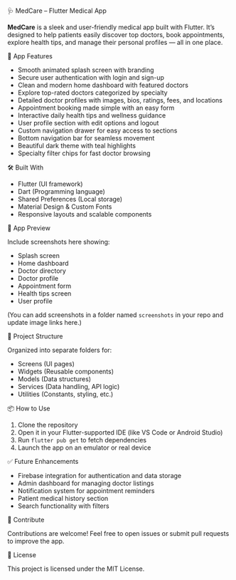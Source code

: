 🩺 MedCare – Flutter Medical App

**MedCare** is a sleek and user-friendly medical app built with Flutter. It’s designed to help patients easily discover top doctors, book appointments, explore health tips, and manage their personal profiles — all in one place.


🚀 App Features

* Smooth animated splash screen with branding
* Secure user authentication with login and sign-up
* Clean and modern home dashboard with featured doctors
* Explore top-rated doctors categorized by specialty
* Detailed doctor profiles with images, bios, ratings, fees, and locations
* Appointment booking made simple with an easy form
* Interactive daily health tips and wellness guidance
* User profile section with edit options and logout
* Custom navigation drawer for easy access to sections
* Bottom navigation bar for seamless movement
* Beautiful dark theme with teal highlights
* Specialty filter chips for fast doctor browsing

🛠️ Built With

* Flutter (UI framework)
* Dart (Programming language)
* Shared Preferences (Local storage)
* Material Design & Custom Fonts
* Responsive layouts and scalable components

📱 App Preview

Include screenshots here showing:

* Splash screen
* Home dashboard
* Doctor directory
* Doctor profile
* Appointment form
* Health tips screen
* User profile

(You can add screenshots in a folder named `screenshots` in your repo and update image links here.)

📂 Project Structure

Organized into separate folders for:

* Screens (UI pages)
* Widgets (Reusable components)
* Models (Data structures)
* Services (Data handling, API logic)
* Utilities (Constants, styling, etc.)

📦 How to Use

1. Clone the repository
2. Open it in your Flutter-supported IDE (like VS Code or Android Studio)
3. Run `flutter pub get` to fetch dependencies
4. Launch the app on an emulator or real device

✅ Future Enhancements

* Firebase integration for authentication and data storage
* Admin dashboard for managing doctor listings
* Notification system for appointment reminders
* Patient medical history section
* Search functionality with filters

🤝 Contribute

Contributions are welcome!
Feel free to open issues or submit pull requests to improve the app.

📄 License

This project is licensed under the MIT License.


